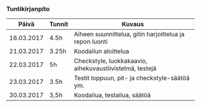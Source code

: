 ﻿### Tuntikirjanpito
Päivä | Tunnit | Kuvaus
--------------- | ----- | ------
16.03.2017 | 4.5h | Aiheen suunnittelua, gitin harjoittelua ja repon luonti
21.03.2017 | 3.25h | Koodailun aloittelua
22.03.2017 | 5h | Checkstyle, luokkakaavio, aihekuvaustiivistelmä, testejä
23.03.2017 | 3.5h | Testit loppuun, pit- ja checkstyle-säätöä ym.
30.03.2017 | 3,5h | Koodailua, testailua, säätöä
